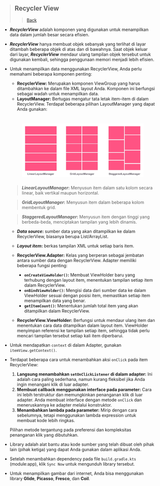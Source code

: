 > ## Recycler View
>> [Back](https://github.com/StudyClubUnida/AMOLED/blob/main/Android/Modul%20Android.md)


- **_RecyclerView_** adalah komponen yang digunakan untuk menampilkan data dalam jumlah besar secara efisien.
- **_RecyclerView_** hanya membuat objek sebanyak yang terlihat di layar ditambah beberapa objek di atas dan di bawahnya. Saat objek keluar dari layar, **_RecyclerView_** mendaur ulang tampilan objek tersebut untuk digunakan kembali, sehingga penggunaan memori menjadi lebih efisien.
- Untuk menampilkan data menggunakan RecyclerView, Anda perlu memahami beberapa komponen penting:
    - **RecyclerView:** Merupakan komponen ViewGroup yang harus ditambahkan ke dalam file XML layout Anda. Komponen ini berfungsi sebagai wadah untuk menampilkan data.
    - **LayoutManager:** Bertugas mengatur tata letak item-item di dalam RecyclerView. Terdapat beberapa pilihan LayoutManager yang dapat Anda gunakan:

    <h1 align="center">
        <img src="https://github.com/Study-Club-Unida/AMOLED/blob/main/Android/Assets/recycler-view.jpeg" width="400"></img>
    </h1>

    > **_LinearLayoutManager_:** Menyusun item dalam satu kolom secara linear, baik vertikal maupun horizontal.

    > **_GridLayoutManager_:** Menyusun item dalam beberapa kolom membentuk grid.

    > **_StaggeredLayoutManager_:** Menyusun item dengan tinggi yang berbeda-beda, menciptakan tampilan yang lebih dinamis.

    - **_Data source_:** sumber data yang akan ditampilkan ke dalam RecyclerView, biasanya berupa List/ArrayList.

    - **_Layout item_:** berkas tampilan XML untuk setiap baris item.

    - **RecyclerView.Adapter:** Kelas yang berperan sebagai jembatan antara sumber data dengan RecyclerView. Adapter memiliki beberapa fungsi penting:
        - **`onCreateViewHolder()`:** Membuat ViewHolder baru yang terhubung dengan layout item, menentukan tampilan setiap item dalam RecyclerView.
        - **`onBindViewHolder()`:** Mengisi data dari sumber data ke dalam ViewHolder sesuai dengan posisi item, memastikan setiap item menampilkan data yang benar.
        - **`getItemCount()`:** Menentukan jumlah total item yang akan ditampilkan dalam RecyclerView.

    - **RecyclerView.ViewHolder:** Berfungsi untuk mendaur ulang item dan menentukan cara data ditampilkan dalam layout item. ViewHolder menyimpan referensi ke tampilan setiap item, sehingga tidak perlu mencari tampilan tersebut setiap kali item diperbarui.

- Untuk mendapatkan `context` di dalam Adapter, gunakan `itemView.getContext()`.

- Terdapat beberapa cara untuk menambahkan aksi `onClick` pada item RecyclerView:
    1. **Langsung menambahkan `setOnClickListener` di dalam adapter:** Ini adalah cara paling sederhana, namun kurang fleksibel jika Anda ingin menangani klik di luar adapter.
    2. **Membuat callback menggunakan interface pada parameter:** Cara ini lebih terstruktur dan memungkinkan penanganan klik di luar adapter. Anda membuat interface dengan metode `onClick` dan meneruskannya ke adapter melalui konstruktor.
    3. **Menambahkan lambda pada parameter:** Mirip dengan cara sebelumnya, tetapi menggunakan lambda expression untuk membuat kode lebih ringkas.

    Pilihan metode tergantung pada preferensi dan kompleksitas penanganan klik yang dibutuhkan.

- Library adalah alat bantu atau kode sumber yang telah dibuat oleh pihak lain (pihak ketiga) yang dapat Anda gunakan dalam aplikasi Anda.
- Setelah menambahkan dependency pada file `build.gradle.kts` (module:app), klik `Sync Now` untuk mengunduh library tersebut.
- Untuk menampilkan gambar dari internet, Anda bisa menggunakan library **Glide**, **Picasso**, **Fresco**, dan **Coil**.

